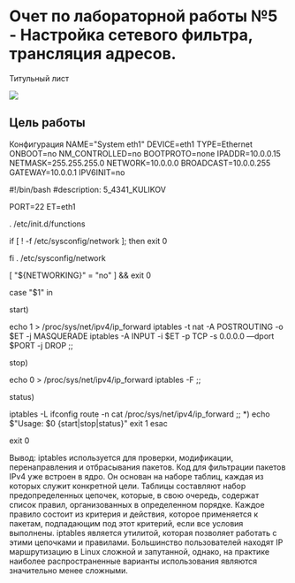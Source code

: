 # Очет по лабораторной работы №5 - Настройка сетевого фильтра, трансляция адресов.

Титульный лист

<img src="https://raw.githubusercontent.com/vovakulikov/absUNIX/master/%D0%A1%D0%BD%D0%B8%D0%BC%D0%BE%D0%BA%20%D1%8D%D0%BA%D1%80%D0%B0%D0%BD%D0%B0%20%D0%BE%D1%82%202017-03-29%2018-43-37.png" />

## Цель работы 


Конфигурация 
NAME="System eth1"
DEVICE=eth1
TYPE=Ethernet
ONBOOT=no
NM_CONTROLLED=no
BOOTPROTO=none
IPADDR=10.0.0.15
NETMASK=255.255.255.0
NETWORK=10.0.0.0
BROADCAST=10.0.0.255
GATEWAY=10.0.0.1
IPV6INIT=no


#!/bin/bash
#description: 5_4341_KULIKOV

PORT=22
ET=eth1

. /etc/init.d/functions

if [ ! -f /etc/sysconfig/network ]; then
exit 0

fi
. /etc/sysconfig/network

[ "${NETWORKING}" = "no" ] && exit 0

case "$1" in

start)

echo 1 > /proc/sys/net/ipv4/ip_forward
iptables -t nat -A POSTROUTING -o $ET -j MASQUERADE
iptables -A INPUT -i $ET -p TCP -s 0.0.0.0 —dport $PORT -j DROP
;;

stop)

echo 0 > /proc/sys/net/ipv4/ip_forward
iptables -F
;;

status)

iptables -L
ifconfig
route -n 
cat /proc/sys/net/ipv4/ip_forward
;;
*)
echo $"Usage: $0 {start|stop|status}"
exit 1
esac

exit 0


Вывод:  iptables используется для проверки, модификации, перенаправления и отбрасывания пакетов. Код для фильтрации пакетов IPv4 уже встроен в ядро. Он основан на наборе таблиц, каждая из которых служит конкретной цели. Таблицы составляют набор предопределенных цепочек, которые, в свою очередь, содержат список правил, организованных в определенном порядке. Каждое правило состоит из критерия и действия, которое применяется к пакетам, подпадающим под этот критерий, если все условия выполнены. iptables является утилитой, которая позволяет работать с этими цепочками и правилами. Большинство пользователей находят IP маршрутизацию в Linux сложной и запутанной, однако, на практике наиболее распространенные варианты использования являются значительно менее сложными.


